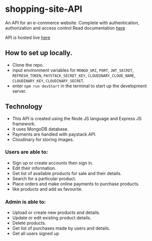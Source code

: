 # shopping-site-API
An API for an e-commerce website. Complete with authentication, authorization and access control
Read documentation [here](https://docs.google.com/document/d/1QQ4SvOgUYSjFfYY-iZz7_7BaGae908HDgzVSrc7yIxw/edit?usp=sharing)

API is hosted live [here](http://e-shop-tk9t.onrender.com/api/v1/)

## How to set up locally. 
- Clone the repo.
- input environment variables for `MONGO_URI`, `PORT`, `JWT_SECRET`, `REFRESH_TOKEN`, `PAYSTACK_SECRET_KEY`,
  `CLOUDINARY_CLOUD_NAME`, `CLOUDINARY_KEY`, `CLOUDINARY_SECRET`.
- enter `npm run devStart` in the terminal to start up the development server.

## Technology
- This API is created using the Node JS language and Express JS framework.
- It uses MongoDB database.
- Payments are handled with paystack API.
- Cloudinary for storing images. 
 
### Users are able to:
- Sign up or create accounts then sign in.
- Edit their information.
- Get list of available products for sale and their details.
- Search for a particular product.
- Place orders and make online payments to purchase products.
- like products and add as favourite.
### Admin is able to:
- Upload or create new products and details.
- Update or edit existing product details.
- Delete products.
- Get list of purchases made by users and details.
- Get all users signed up
